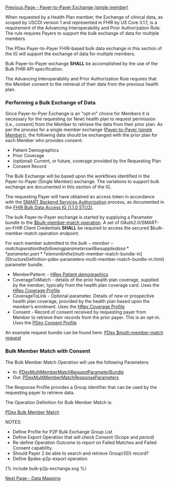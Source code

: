 [Previous Page - Payer-to-Payer Exchange (single member)](payertopayerexchange.html)

When requested by a Health Plan member, the Exchange of clinical data, as scoped by USCDI version 1 and represented in FHIR by US Core 3.1.1, is a requirement of the Advancing Interoperability and Prior Authorization Rule. The rule requires Payers to support the bulk exchange of data for multiple members.

The PDex Payer-to-Payer FHIR-based bulk data exchange in this section of the IG will support the exchange of data for multiple members.

Bulk Payer-to-Payer exchange **SHALL** be accomplished by the use of the Bulk FHIR API specification. 

The Advancing Interoperability and Prior Authorization Rule requires that the Member consent to the retrieval of their data from the previous health plan.

### Performing a Bulk Exchange of Data

Since Payer-to-Pyer Exchange is an "opt-in" choice for Members it is necessary for the requesting (or New) health plan to request permission (i.e., consent) from the Member to retrieve the data from their prior plan. As per the process for a single member exchange ([Payer-to-Payer (single Member)](payertopayerexchange.html)), the following data should be exchanged with the prior plan for each Member who provides consent:

- Patient Demographics
- Prior Coverage
- (optional) Current, or future, coverage provided by the Requesting Plan
- Consent Record

The Bulk Exchange will be based upon the workflows identified in the Payer-to-Payer (Single Member) exchange. The variations to support bulk exchange are documented in this section of the IG.

The requesting Payer will have obtained an access token in accordance with the [SMART Backend Services Authorization](http://hl7.org/fhir/uv/bulkdata/2021May/authorization.html) process, as documented in the [FHIR Bulk Data Access IG (1.1.0 STU2)](http://hl7.org/fhir/uv/bulkdata/2021May/index.html). 

The bulk Payer-to-Payer exchange is started by supplying a Parameter bundle to the [$bulk-member-match operation](OperationDefinition-bulk-member-match.html). A set of OAuth2.0/SMART-on-FHIR Client Credentials **SHALL** be required to access the secured $bulk-member-match operation endpoint.

For each member submitted to the $bulk-member-match operation the following parameters will be supplied as a **parameter.part** element in the [$multi-member-match-bundle-in](StructureDefinition-pdex-parameters-multi-member-match-bundle-in.html) parameter bundle. 

- MemberPatient: - [HRex Patient demographics](http://hl7.org/fhir/us/davinci-hrex/StructureDefinition-hrex-patient-demographics.html)
- CoverageToMatch - details of the prior health plan coverage, supplied by the member, typically from the health plan coverage card. Uses the [HRex Coverage Profile](http://hl7.org/fhir/us/davinci-hrex/StructureDefinition-hrex-coverage.html)
- CoverageToLink - Optional parameter. Details of new or prospective health plan coverage, provided by the health plan based upon the member’s enrolment. Uses the [HRex Coverage Profile](http://hl7.org/fhir/us/davinci-hrex/StructureDefinition-hrex-coverage.html)
- Consent - Record of consent received by requesting payer from Member to retrieve their records from the prior payer. This is an opt-in. Uses the [PDex Consent Profile](StructureDefinition-pdex-consent.html)

An example request bundle can be found here: [PDex $multi-member-match request](StructureDefinition-pdex-parameters-multi-member-match-bundle-in.html)

### Bulk Member Match with Consent

The Bulk Member Match Operation will use the following Parameters:

- In: [PDexMultiMemberMatchRequestParameterBundle](StructureDefinition-pdex-parameters-multi-member-match-bundle-in.html)
- Out: [PDexMultiMemberMatchResponseParameters](StructureDefinition-pdex-parameters-multi-member-match-bundle-out.html)

The Response Profile provides a Group identifier that can be used by the requesting payer to retrieve data.

The Operation Definition for Bulk Member Match is:

[PDex Bulk Member Match](OperationDefinition-bulk-member-match.html)




NOTES:
- Define Profile for P2P Bulk Exchange Group List
- Define Export Operation that will check Consent (Scope and period)
- Re-define Operation Outcome to report on Failed Matches and Failed Consent capability.
- Should Payer 2 be able to search and retrieve Group/{ID} record?
- Define $pdex-p2p-export operation

<div style="height=auto;width=90%;">
{% include bulk-p2p-exchange.svg %}
</div>


[Next Page - Data Mapping](datamapping.html)
